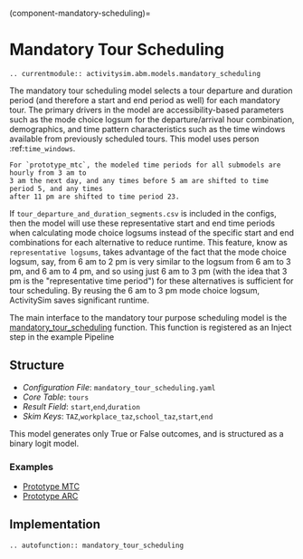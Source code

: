 (component-mandatory-scheduling)=
# Mandatory Tour Scheduling

```{eval-rst}
.. currentmodule:: activitysim.abm.models.mandatory_scheduling
```

The mandatory tour scheduling model selects a tour departure and duration period (and therefore a
start and end period as well) for each mandatory tour.   The primary drivers in the model are
accessibility-based parameters such as the mode choice logsum for the departure/arrival hour
combination, demographics, and time pattern characteristics such as the time windows available
from previously scheduled tours. This model uses person :ref:`time_windows`.

```{note}
For `prototype_mtc`, the modeled time periods for all submodels are hourly from 3 am to
3 am the next day, and any times before 5 am are shifted to time period 5, and any times
after 11 pm are shifted to time period 23.
```

If ``tour_departure_and_duration_segments.csv`` is included in the configs, then the model
will use these representative start and end time periods when calculating mode choice logsums
instead of the specific start and end combinations for each alternative to reduce runtime.  This
feature, know as ``representative logsums``, takes advantage of the fact that the mode choice logsum,
say, from 6 am to 2 pm is very similar to the logsum from 6 am to 3 pm, and 6 am to 4 pm, and so using
just 6 am to 3 pm (with the idea that 3 pm is the "representative time period") for these alternatives is
sufficient for tour scheduling.  By reusing the 6 am to 3 pm mode choice logsum, ActivitySim saves
significant runtime.

The main interface to the mandatory tour purpose scheduling model is the
[mandatory_tour_scheduling](activitysim.abm.models.mandatory_scheduling.mandatory_tour_scheduling)
function.  This function is registered as an Inject step in the example Pipeline

## Structure

- *Configuration File*: `mandatory_tour_scheduling.yaml`
- *Core Table*: `tours`
- *Result Field*: `start`,`end`,`duration`
- *Skim Keys*: `TAZ`,`workplace_taz`,`school_taz`,`start`,`end`

This model generates only True or False outcomes, and is structured as a binary
logit model.

### Examples

- [Prototype MTC](https://github.com/ActivitySim/activitysim/blob/main/activitysim/examples/prototype_mtc/configs/mandatory_tour_scheduling.yaml)
- [Prototype ARC](https://github.com/ActivitySim/activitysim/blob/main/activitysim/examples/prototype_arc/configs/mandatory_tour_scheduling.yaml)

## Implementation

```{eval-rst}
.. autofunction:: mandatory_tour_scheduling
```
